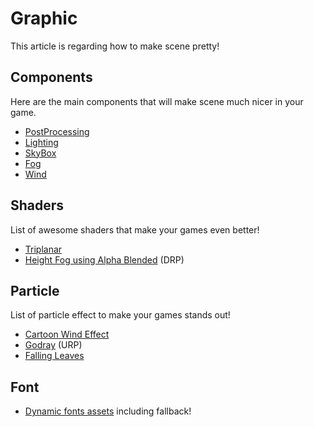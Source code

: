 # Graphic

This article is regarding how to make scene pretty!

## Components

Here are the main components that will make scene much nicer in your game.

- [PostProcessing]()
- [Lighting]()
- [SkyBox]()
- [Fog]()
- [Wind]()

## Shaders

List of awesome shaders that make your games even better!

- [Triplanar](https://www.youtube.com/watch?v=eZqd68YaY2U&ab_channel=Unity)
- [Height Fog using Alpha Blended](https://gamedev.stackexchange.com/questions/143382/how-can-i-create-a-height-based-volumetric-fog) (DRP)

## Particle

List of particle effect to make your games stands out!

- [Cartoon Wind Effect](https://www.youtube.com/watch?v=Jj8UHGe5Aps&ab_channel=Hennejoe)
- [Godray](https://www.youtube.com/watch?v=kbsd6askiCY&ab_channel=SpeedTutor) (URP)
- [Falling Leaves](https://www.youtube.com/watch?v=wQJ0_TqoLr4&ab_channel=LMHPOLY)

## Font

- [Dynamic fonts assets](https://forum.unity.com/threads/localization-all-letters-appear-as-empty-squares-even-with-downloaded-font.1168838/) including fallback!
